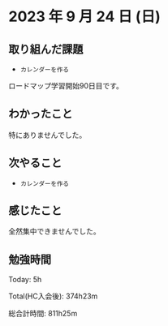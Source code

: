 # 2023 年 9 月 24 日 (日)

## 取り組んだ課題

- `カレンダーを作る`

ロードマップ学習開始90日目です。

## わかったこと

特にありませんでした。

## 次やること

- `カレンダーを作る`

## 感じたこと

全然集中できませんでした。

## 勉強時間

Today: 5h

Total(HC入会後): 374h23m

総合計時間: 811h25m
